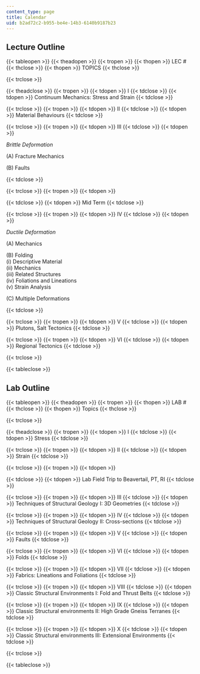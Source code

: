 ```yaml
---
content_type: page
title: Calendar
uid: b2ad72c2-b955-be4e-14b3-6140b9187b23
---
```


Lecture Outline
---------------

{{< tableopen >}}
{{< theadopen >}}
{{< tropen >}}
{{< thopen >}}
LEC #
{{< thclose >}}
{{< thopen >}}
TOPICS
{{< thclose >}}

{{< trclose >}}

{{< theadclose >}}
{{< tropen >}}
{{< tdopen >}}
I
{{< tdclose >}}
{{< tdopen >}}
Continuum Mechanics: Stress and Strain
{{< tdclose >}}

{{< trclose >}}
{{< tropen >}}
{{< tdopen >}}
II
{{< tdclose >}}
{{< tdopen >}}
Material Behaviours
{{< tdclose >}}

{{< trclose >}}
{{< tropen >}}
{{< tdopen >}}
III
{{< tdclose >}}
{{< tdopen >}}


_Brittle Deformation_

(A) Fracture Mechanics

(B) Faults


{{< tdclose >}}

{{< trclose >}}
{{< tropen >}}
{{< tdopen >}}

{{< tdclose >}}
{{< tdopen >}}
Mid Term
{{< tdclose >}}

{{< trclose >}}
{{< tropen >}}
{{< tdopen >}}
IV
{{< tdclose >}}
{{< tdopen >}}


_Ductile Deformation_

(A) Mechanics

(B) Folding  
(i) Descriptive Material  
(ii) Mechanics  
(iii) Related Structures  
(iv) Foliations and Lineations  
(v) Strain Analysis

(C) Multiple Deformations


{{< tdclose >}}

{{< trclose >}}
{{< tropen >}}
{{< tdopen >}}
V
{{< tdclose >}}
{{< tdopen >}}
Plutons, Salt Tectonics
{{< tdclose >}}

{{< trclose >}}
{{< tropen >}}
{{< tdopen >}}
VI
{{< tdclose >}}
{{< tdopen >}}
Regional Tectonics
{{< tdclose >}}

{{< trclose >}}

{{< tableclose >}}

  

Lab Outline
-----------

{{< tableopen >}}
{{< theadopen >}}
{{< tropen >}}
{{< thopen >}}
LAB #
{{< thclose >}}
{{< thopen >}}
Topics
{{< thclose >}}

{{< trclose >}}

{{< theadclose >}}
{{< tropen >}}
{{< tdopen >}}
I
{{< tdclose >}}
{{< tdopen >}}
Stress
{{< tdclose >}}

{{< trclose >}}
{{< tropen >}}
{{< tdopen >}}
II
{{< tdclose >}}
{{< tdopen >}}
Strain
{{< tdclose >}}

{{< trclose >}}
{{< tropen >}}
{{< tdopen >}}

{{< tdclose >}}
{{< tdopen >}}
Lab Field Trip to Beavertail, PT, RI
{{< tdclose >}}

{{< trclose >}}
{{< tropen >}}
{{< tdopen >}}
III
{{< tdclose >}}
{{< tdopen >}}
Techniques of Structural Geology I: 3D Geometries
{{< tdclose >}}

{{< trclose >}}
{{< tropen >}}
{{< tdopen >}}
IV
{{< tdclose >}}
{{< tdopen >}}
Techniques of Structural Geology II: Cross-sections
{{< tdclose >}}

{{< trclose >}}
{{< tropen >}}
{{< tdopen >}}
V
{{< tdclose >}}
{{< tdopen >}}
Faults
{{< tdclose >}}

{{< trclose >}}
{{< tropen >}}
{{< tdopen >}}
VI
{{< tdclose >}}
{{< tdopen >}}
Folds
{{< tdclose >}}

{{< trclose >}}
{{< tropen >}}
{{< tdopen >}}
VII
{{< tdclose >}}
{{< tdopen >}}
Fabrics: Lineations and Foliations
{{< tdclose >}}

{{< trclose >}}
{{< tropen >}}
{{< tdopen >}}
VIII
{{< tdclose >}}
{{< tdopen >}}
Classic Structural Environments I: Fold and Thrust Belts
{{< tdclose >}}

{{< trclose >}}
{{< tropen >}}
{{< tdopen >}}
IX
{{< tdclose >}}
{{< tdopen >}}
Classic Structural environments II: High Grade Gneiss Terranes
{{< tdclose >}}

{{< trclose >}}
{{< tropen >}}
{{< tdopen >}}
X
{{< tdclose >}}
{{< tdopen >}}
Classic Structural environments III: Extensional Environments
{{< tdclose >}}

{{< trclose >}}

{{< tableclose >}}